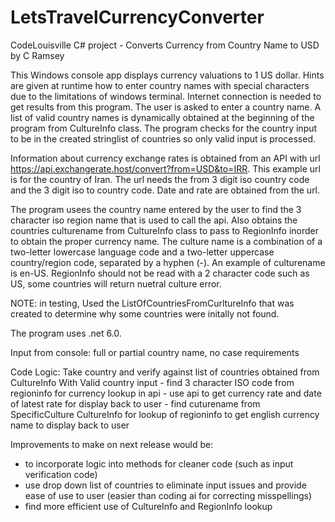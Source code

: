 # LetsTravelCurrencyConverter
CodeLouisville C# project - Converts Currency from Country Name to USD by C Ramsey

This Windows console app displays currency valuations to 1 US dollar.  Hints are given at runtime how to enter country names with 
special characters due to the limitations of windows terminal. Internet connection is needed to get results from this program.
The user is asked to enter a country name. A list of valid country names is dynamically obtained at the beginning of the program
from CultureInfo class. The program checks for the country input to be in the created stringlist of countries so only valid input is processed.

Information about currency exchange rates is obtained from an API with url https://api.exchangerate.host/convert?from=USD&to=IRR.
This example url is for the country of Iran.  The url needs the from 3 digit iso country code and the 3 digit iso to country code.
Date and rate are obtained from the url.

The program usees the country name entered by the user to find the 3 character iso region name that is used to call the api. Also obtains the 
countries culturename from CultureInfo class to pass to RegionInfo inorder to obtain the proper currency name. 
The culture name is a combination of a two-letter lowercase language code and a two-letter uppercase country/region code, separated by a hyphen (-).
An example of culturename is en-US.
RegionInfo should not be read with a 2 character code such as US, some countries will return nuetral culture error.

NOTE: in testing, Used the ListOfCountriesFromCurltureInfo that was created to determine why some countries were initally not found.

The program uses .net 6.0.

Input from console:
full or partial country name, no case requirements

Code Logic:
Take country and verify against list of countries obtained from CultureInfo
With Valid country input 
	- find 3 character ISO code from regioninfo for currency lookup in api
	- use api to get currency rate and date of latest rate for display back to user
	- find cuturename from SpecificCulture CultureInfo for lookup of regioninfo to get english currency name to display back to user

Improvements to make on next release would be:
- to incorporate logic into methods for cleaner code (such as input verification code)
- use drop down list of countries to eliminate input issues and provide ease of use to user (easier than coding ai for correcting misspellings)
- find more efficient use of CultureInfo and  RegionInfo lookup
			


